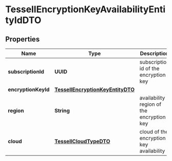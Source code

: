 

# TessellEncryptionKeyAvailabilityEntityIdDTO


## Properties

Name | Type | Description | Notes
------------ | ------------- | ------------- | -------------
**subscriptionId** | **UUID** | subscription id of the encryption key |  [optional]
**encryptionKeyId** | [**TessellEncryptionKeyEntityDTO**](TessellEncryptionKeyEntityDTO.md) |  |  [optional]
**region** | **String** | availability region of the encryption key |  [optional]
**cloud** | [**TessellCloudTypeDTO**](TessellCloudTypeDTO.md) | cloud of the encryption key availability |  [optional]



